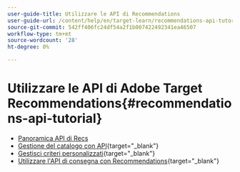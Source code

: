 ```yaml
---
user-guide-title: Utilizzare le API di Recommendations
user-guide-url: /content/help/en/target-learn/recommendations-api-tutorial/recs-api-overview.html
source-git-commit: 542ff406fc24df54a2f1b007422492341ea46507
workflow-type: tm+mt
source-wordcount: '28'
ht-degree: 0%

---
```



# Utilizzare le API di Adobe Target Recommendations{#recommendations-api-tutorial}

+ [Panoramica API di Recs](recs-api-overview.md)
+ [Gestione del catalogo con API](https://experienceleague.adobe.com/docs/target-dev/developer/api/recommendations-api/manage-catalog.html?lang=it){target="_blank"}
+ [Gestisci criteri personalizzati](https://experienceleague.adobe.com/docs/target-dev/developer/api/recommendations-api/manage-custom-criteria.html?lang=it){target="_blank"}
+ [Utilizzare l&#39;API di consegna con Recommendations](https://experienceleague.adobe.com/docs/target-dev/developer/api/recommendations-api/fetch-recs-server-side-delivery-api.html?lang=it){target="_blank"}

<!--+ [Debug API calls](6debug.md)
+ [Download the Calculated Recommendations CSV](7download-calc-recs-csv.md)-->

<!--
+ Managing your Catalog with APIs{#manage-catalog}
  + [Create and update items](manage-catalog/saveEntities.md)
  + [Delete items](manage-catalog/deleteEntities.md)
  + [Delete All Items](manage-catalog/concepts.md)
  + [Get item details](manage-catalog/base-implementation.md)
+ Managing Custom Criteria{#use-cases}
  + [Home Page](use-cases/home-page.md)
  + [Product Pages](use-cases/product-pages.md)
  + [Category Pages](use-cases/category-pages.md)
  + [Add to Cart Modals](use-cases/add-to-cart-modals.md)
  + [Cart Page](use-cases/cart-page.md)
  + [Order Confirmation Page](use-cases/order-confirmation-page.md)-->
